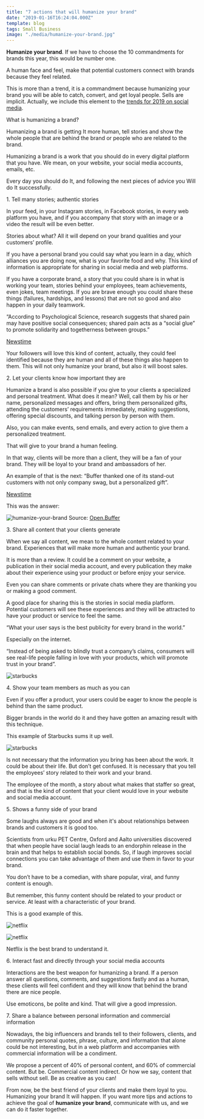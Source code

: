 ```yaml
---
title: "7 actions that will humanize your brand"
date: "2019-01-16T16:24:04.000Z"
template: blog
tags: Small Business
image: "./media/humanize-your-brand.jpg"
---
```



**Humanize your brand**. If we have to choose the 10 commandments for brands this year, this would be number one. 

A human face and feel, make that potential customers connect with brands because they feel related.

This is more than a trend, it is a commandment because humanizing your brand you will be able to catch, convert, and get loyal people. Sells are implicit. Actually, we include this element to the [trends for 2019 on social media](https://cobuildlab.com/blog/social-media-trends-for-2019/).


<title-2>What is humanizing a brand?</title-2>

Humanizing a brand is getting It more human, tell stories and show the whole people that are behind the brand or people who are related to the brand. 

Humanizing a brand is a work that you should do in every digital platform that you have. We mean, on your website, your social media accounts, emails, etc. 

Every day you should do It, and following the next pieces of advice you Will do It successfully.

<title-3>1. Tell many stories; authentic stories</title-3>

In your feed, in your Instagram stories, in Facebook stories, in every web platform you have, and if you accompany that story with an image or a video the result will be even better. 

Stories about what? All it will depend on your brand qualities and your customers’ profile. 

If you have a personal brand you could say what you learn in a day, which alliances you are doing now, what is your favorite food and why. This kind of information is appropriate for sharing in social media and web platforms. 

If you have a corporate brand, a story that you could share is in what is working your team, stories behind your employees, team achievements, even jokes, team meetings. If you are brave enough you could share these things (failures, hardships, and lessons) that are not so good and also happen in your daily teamwork. 

“According to Psychological Science, research suggests that shared pain may have positive social consequences; shared pain acts as a “social glue” to promote solidarity and togetherness between groups.”

[Newstime](https://www.newstimes.com/news/article/5-Things-You-Can-Do-to-Humanize-Your-Brand-13514289.php)

Your followers will love this kind of content, actually, they could feel identified because they are human and all of these things also happen to them. This will not only humanize your brand, but also it will boost sales.

<title-3>2. Let your clients know how important they are</title-3>

Humanize a brand is also possible if you give to your clients a specialized and personal treatment. What does it mean? Well, call them by his or her name, personalized messages and offers, bring them personalized gifts, attending the customers’ requirements immediately, making suggestions, offering special discounts, and talking person by person with them. 

Also, you can make events, send emails, and every action to give them a personalized treatment. 

That will give to your brand a human feeling. 

In that way, clients will be more than a client, they will be a fan of your brand. They will be loyal to your brand and ambassadors of her. 

An example of that is the next: “Buffer thanked one of its stand-out customers with not only company swag, but a personalized gift”.

[Newstime](https://www.newstimes.com/news/article/5-Things-You-Can-Do-to-Humanize-Your-Brand-13514289.php)

This was the answer:

![humanize-your-brand](./media/humanize-your-brand1.png)
Source: [Open.Buffer](https://open.buffer.com/community-delight/)

<youtube-video id="AiCwm8Gf-ts"></youtube-video>

<title-3>3. Share all content that your clients generate</title-3>

When we say all content, we mean to the whole content related to your brand. Experiences that will make more human and authentic your brand.

It is more than a review. It could be a comment on your website, a publication in their social media account, and every publication they make about their experience using your product or before enjoy your service. 

Even you can share comments or private chats where they are thanking you or making a good comment. 

A good place for sharing this is the stories in social media platform. Potential customers will see these experiences and they will be attracted to have your product or service to feel the same. 

“What your user says is the best publicity for every brand in the world.”

Especially on the internet. 


“Instead of being asked to blindly trust a company’s claims, consumers will see real-life people falling in love with your products, which will promote trust in your brand”.

![starbucks](./media/starbucks1.jpg)

<title-3>4. Show your team members as much as you can</title-3>

Even if you offer a product, your users could be eager to know the people is behind than the same product. 

Bigger brands in the world do it and they have gotten an amazing result with this technique. 

This example of Starbucks sums it up well. 

![starbucks](./media/starbucks2.jpg)

Is not necessary that the information you bring has been about the work. It could be about their life. But don’t get confused. It is necessary that you tell the employees’ story related to their work and your brand. 

The employee of the month, a story about what makes that staffer so great, and that is the kind of content that your client would love in your website and social media account.

<title-3>5. Shows a funny side of your brand</title-3>

Some laughs always are good and when it's about relationships between brands and customers it is good too. 

Scientists from urku PET Centre, Oxford and Aalto universities discovered that when people have social laugh leads to an endorphin release in the brain and that helps to establish social bonds. So, if laugh improves social connections you can take advantage of them and use them in favor to your brand. 

You don’t have to be a comedian, with share popular, viral, and funny content is enough. 

But remember, this funny content should be related to your product or service. At least with a characteristic of your brand. 

This is a good example of this. 

![netflix](./media/netflix.jpg)

![netflix](./media/netflix2.jpg)

Netflix is the best brand to understand it. 

<title-3>6. Interact fast and directly through your social media accounts</title-3>

Interactions are the best weapon for humanizing a brand. If a person answer all questions, comments, and suggestions fastly and as a human, these clients will feel confident and they will know that behind the brand there are nice people. 

Use emoticons, be polite and kind. That will give a good impression. 

<title-3>7. Share a balance between personal information and commercial information</title-3>

Nowadays, the big influencers and brands tell to their followers, clients, and community personal quotes, phrase, culture, and information that alone could be not interesting, but in a web platform and accompanies with commercial information will be a condiment. 

We propose a percent of 40% of personal content, and 60% of commercial content. But be. Commercial content indirect. Or how we say, content that sells without sell. Be as creative as you can! 

From now, be the best friend of your clients and make them loyal to you. Humanizing your brand It will happen. If you want more tips and actions to achieve the goal of **humanize your brand**, communicate with us, and we can do it faster together. 










